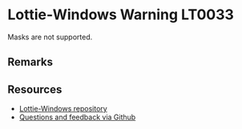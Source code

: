 
[comment]: # (name:MasksNotSupported)
[comment]: # (text:Masks are not supported.)

# Lottie-Windows Warning LT0033

<!-- description -->
Masks are not supported.

## Remarks

<!-- notes  -->
## Resources

* [Lottie-Windows repository](https://aka.ms/lottie)
* [Questions and feedback via Github](https://github.com/windows-toolkit/Lottie-Windows/issues)
